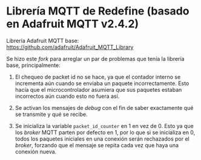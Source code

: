 # Librería MQTT de Redefine (basado en Adafruit MQTT v2.4.2)

Librería Adafruit MQTT base: https://github.com/adafruit/Adafruit_MQTT_Library

Se hizo este _fork_ para arreglar un par de problemas que tenía la librería base, principalmente:

1. El chequeo de packet id no se hace, ya que el contador interno se incrementa aún cuando se enviaba un paquete incorrectamente. Esto hacía que el microcontrolador asumiera que sus paquetes estaban incorrectos aún cuando esto no fuera así.

2. Se activan los mensajes de _debug_ con el fin de saber exactamente qué se transmite y qué se recibe. 

3. Se inicializa la variable `packet_id_counter` en 1 en vez de 0. Esto ya que los _broker_ MQTT parten por defecto en 1, por lo que si se inicializa en 0, todos los paquetes iniciales en una conexión serán rechazados por el _broker_, forzando que el mensaje se repita cada vez que haya una conexión nueva.


